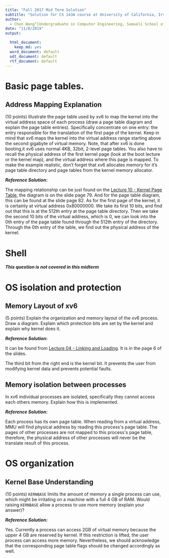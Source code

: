 ```yaml
---
title: "Fall 2017 Mid Term Solution"
subtitle: "Solution for CS 143A course at University of California, Irvine"
author: 
  - Chen Wang^[Undergraduate in Computer Engineering, Samueli School of Engineering, University of California, Irvine. (chenw23@uci.edu)]
date: "11/8/2019"
output:

  html_document:
    keep_md: yes
  word_document: default
  odt_document: default
  rtf_document: default
---
```


# Basic page tables.

## Address Mapping Explanation

(10 points)  Illustrate the page table used by xv6 to map the kernel into the virtual address space  of  each  process  (draw  a  page  table  diagram  and  explain  the  page  table  entries). Specifically concentrate on one entry:  the entry responsible for the translation of the first page of the kernel.  Keep in mind that xv6 maps the kernel into the virtual address range starting above the second gigabyte of virtual memory. Note, that after xv6 is done booting,it xv6 uses normal 4KB, 32bit, 2-level page tables.  You also have to recall the physical address of the first kernel page (look at the boot lecture or the kernel map), and the virtual address where this page is mapped.  To make the example realistic, don’t forget that xv6 allocates memory for it’s page table directory and page tables from the kernel memory allocator.

***Reference Solution:***

The mapping relationship can be just found on the [Lecture 10 - Kernel Page Table](https://www.ics.uci.edu/~aburtsev/143A/lectures/lecture10-kernel-page-table/lecture10-kernel-page-table.pdf), the diagram is on the slide page 79. And for the page table diagram, this can be found at the slide page 82. As for the first page of the kernel, it is certainly at virtual address 0x80000000. We take its first 10 bits, and find out that this is at the 512th entry at the page table directory. Then we take the second 10 bits of the virtual address, which is 0, we can look into the 0th entry of the page table found through the 512th entry of the directory. Through the 0th entry of the table, we find out the physical address of the kernel.

# Shell

***This question is not covered in this midterm***

# OS isolation and protection

## Memory Layout of xv6

(5 points)  Explain the organization and memory layout of the xv6 process.  Draw a diagram.  Explain which protection bits are set by the kernel and explain why kernel does it.

***Reference Solution:***

It can be found from [Lecture 04 - Linking and Loading](https://www.ics.uci.edu/~aburtsev/143A/lectures/lecture04-linking-and-loading/lecture04-linking-and-loading.pdf). It is in the page 6 of the slides.

The third bit from the right end is the kernel bit. It prevents the user from modifying kernel data and prevents potential faults.

## Memory isolation between processes

In  xv6  individual  processes  are  isolated,  specifically  they  cannot  access  each others memory.  Explain how this is implemented.

***Reference Solution:***

Each process has its own page table. When reading from a virtual address, MMU will find physical address by reading this process's page table. The pages of other processes are not mapped to this process's page table, therefore, the physical address of other processes will never be the translate result of this process.

# OS organization

## Kernel Base Understanding

(10 points) `KERNBASE` limits the amount of memory a single process can use, which might be  irritating  on  a  machine  with  a  full  4  GB  of  RAM.  Would  raising `KERNBASE` allow  a process to use more memory (explain your answer)?

***Reference Solution:***

Yes. Currently a process can access 2GB of virtual memory because the upper 4 GB are reserved by kernel. If this restriction is lifted, the user process can access more memory. Nevertheless, we should acknowledge that the corresponding page table flags should be changed accordingly as well.
